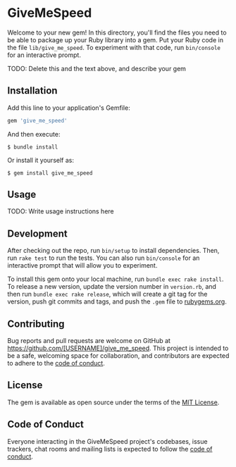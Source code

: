 # GiveMeSpeed

Welcome to your new gem! In this directory, you'll find the files you need to be able to package up your Ruby library into a gem. Put your Ruby code in the file `lib/give_me_speed`. To experiment with that code, run `bin/console` for an interactive prompt.

TODO: Delete this and the text above, and describe your gem

## Installation

Add this line to your application's Gemfile:

```ruby
gem 'give_me_speed'
```

And then execute:

    $ bundle install

Or install it yourself as:

    $ gem install give_me_speed

## Usage

TODO: Write usage instructions here

## Development

After checking out the repo, run `bin/setup` to install dependencies. Then, run `rake test` to run the tests. You can also run `bin/console` for an interactive prompt that will allow you to experiment.

To install this gem onto your local machine, run `bundle exec rake install`. To release a new version, update the version number in `version.rb`, and then run `bundle exec rake release`, which will create a git tag for the version, push git commits and tags, and push the `.gem` file to [rubygems.org](https://rubygems.org).

## Contributing

Bug reports and pull requests are welcome on GitHub at https://github.com/[USERNAME]/give_me_speed. This project is intended to be a safe, welcoming space for collaboration, and contributors are expected to adhere to the [code of conduct](https://github.com/[USERNAME]/give_me_speed/blob/master/CODE_OF_CONDUCT.md).


## License

The gem is available as open source under the terms of the [MIT License](https://opensource.org/licenses/MIT).

## Code of Conduct

Everyone interacting in the GiveMeSpeed project's codebases, issue trackers, chat rooms and mailing lists is expected to follow the [code of conduct](https://github.com/[USERNAME]/give_me_speed/blob/master/CODE_OF_CONDUCT.md).
